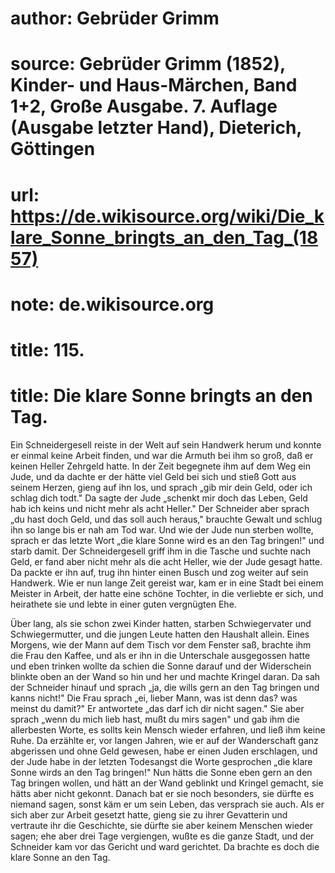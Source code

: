 # author: Gebrüder Grimm
# source: Gebrüder Grimm (1852), Kinder- und Haus-Märchen, Band 1+2, Große Ausgabe. 7. Auflage (Ausgabe letzter Hand), Dieterich, Göttingen
# url: https://de.wikisource.org/wiki/Die_klare_Sonne_bringts_an_den_Tag_(1857)
# note: de.wikisource.org
# title: 115.

# title: Die klare Sonne bringts an den Tag.

Ein Schneidergesell reiste in der Welt auf sein Handwerk herum und konnte er einmal keine Arbeit finden, und war die Armuth bei ihm so groß, daß er keinen Heller Zehrgeld hatte. In der Zeit begegnete ihm auf dem Weg ein Jude, und da dachte er der hätte viel Geld bei sich und stieß Gott aus seinem Herzen, gieng auf ihn los, und sprach „gib mir dein Geld, oder ich schlag dich todt." Da sagte der Jude „schenkt mir doch das Leben, Geld hab ich keins und nicht mehr als acht Heller." Der Schneider aber sprach „du hast doch Geld, und das soll auch heraus," brauchte Gewalt und schlug ihn so lange bis er nah am Tod war. Und wie der Jude nun sterben wollte, sprach er das letzte Wort „die klare Sonne wird es an den Tag bringen!" und starb damit. Der Schneidergesell griff ihm in die Tasche und suchte nach Geld, er fand aber nicht mehr als die acht Heller, wie der Jude gesagt hatte. Da packte er ihn auf, trug ihn hinter einen Busch und zog weiter auf sein Handwerk. Wie er nun lange Zeit gereist war, kam er in eine Stadt bei einem Meister in Arbeit, der hatte eine schöne Tochter, in die verliebte er sich, und heirathete sie und lebte in einer guten vergnügten Ehe. 

Über lang, als sie schon zwei Kinder hatten, starben Schwiegervater und Schwiegermutter, und die jungen Leute hatten den Haushalt allein. Eines Morgens, wie der Mann auf dem Tisch vor dem Fenster saß, brachte ihm die Frau den Kaffee, und als er ihn in die Unterschale ausgegossen hatte und eben trinken wollte  da schien die Sonne darauf und der Widerschein blinkte oben an der Wand so hin und her und machte Kringel daran. Da sah der Schneider hinauf und sprach „ja, die wills gern an den Tag bringen und kanns nicht!" Die Frau sprach „ei, lieber Mann, was ist denn das? was meinst du damit?" Er antwortete „das darf ich dir nicht sagen." Sie aber sprach „wenn du mich lieb hast, mußt du mirs sagen" und gab ihm die allerbesten Worte, es sollts kein Mensch wieder erfahren, und ließ ihm keine Ruhe. Da erzählte er, vor langen Jahren, wie er auf der Wanderschaft ganz abgerissen und ohne Geld gewesen, habe er einen Juden erschlagen, und der Jude habe in der letzten Todesangst die Worte gesprochen „die klare Sonne wirds an den Tag bringen!" Nun hätts die Sonne eben gern an den Tag bringen wollen, und hätt an der Wand geblinkt und Kringel gemacht, sie hätts aber nicht gekonnt. Danach bat er sie noch besonders, sie dürfte es niemand sagen, sonst käm er um sein Leben, das versprach sie auch. Als er sich aber zur Arbeit gesetzt hatte, gieng sie zu ihrer Gevatterin und vertraute ihr die Geschichte, sie dürfte sie aber keinem Menschen wieder sagen; ehe aber drei Tage vergiengen, wußte es die ganze Stadt, und der Schneider kam vor das Gericht und ward gerichtet. Da brachte es doch die klare Sonne an den Tag. 

